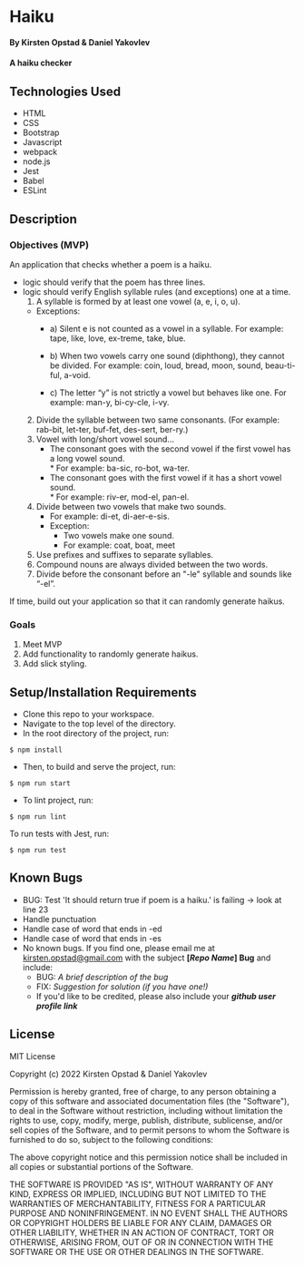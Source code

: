 # Haiku

#### By Kirsten Opstad & Daniel Yakovlev

#### A haiku checker

## Technologies Used

* HTML 
* CSS 
* Bootstrap
* Javascript
* webpack
* node.js
* Jest
* Babel
* ESLint

## Description

### Objectives (MVP)
An application that checks whether a poem is a haiku. 

* logic should verify that the poem has three lines.
* logic should verify English syllable rules (and exceptions) one at a time. 
  1. A syllable is formed by at least one vowel (a, e, i, o, u).
    * Exceptions:
      * a) Silent e is not counted as a vowel in a syllable.
        For example: tape, like, love, ex-treme, take, blue.

      * b) When two vowels carry one sound (diphthong), they cannot be divided.
        For example: coin, loud, bread, moon, sound, beau-ti-ful, a-void.

      * c) The letter “y” is not strictly a vowel but behaves like one.
           For example: man-y, bi-cy-cle, i-vy.
  2. Divide the syllable between two same consonants. (For example: rab-bit, let-ter, buf-fet, des-sert, ber-ry.)
  3. Vowel with long/short vowel sound...
     * The consonant goes with the second vowel if the first vowel has a long vowel sound.             
            * For example: ba-sic, ro-bot, wa-ter.
     * The consonant goes with the first vowel if it has a short vowel sound.    
           * For example: riv-er, mod-el, pan-el.
  4. Divide between two vowels that make two sounds. 
     * For example: di-et, di-aer-e-sis.
     * Exception:   
        * Two vowels make one sound.
        * For example: coat, boat, meet
  5. Use prefixes and suffixes to separate syllables.  
  6. Compound nouns are always divided between the two words.  
  7. Divide before the consonant before an "-le" syllable and sounds like “-el”.

If time, build out your application so that it can randomly generate haikus.
     <!-- snow mixes with rain— || NOUN VERBS PREPOSITION NOUN
      my mother keeps calling me || ___ NOUN ____ VERB NOUN
      by my brother's name ||  -->
<!-- 
This template includes placeholders for:

[x] Screenshots

![Screenshots](https://external-content.duckduckgo.com/iu/?u=https%3A%2F%2Ftse1.mm.bing.net%2Fth%3Fid%3DOIP.03bZmDGXaBhBYyxxp3Ls3gHaEA%26pid%3DApi&f=1&ipt=e980d57210242747a51c41421e1f09a6de3b1fdaeaadd297496787bb64e80c88&ipo=images)

[x] [Link to operational site](http://www.kirstenopstad.github.com/<REPOSITORY NAME>) -->

### Goals
1. Meet MVP
2. Add functionality to randomly generate haikus.
3. Add slick styling.

## Setup/Installation Requirements

* Clone this repo to your workspace.
* Navigate to the top level of the directory.
* In the root directory of the project, run:
```
$ npm install
```
* Then, to build and serve the project, run: 
```
$ npm run start
```
* To lint project, run:
```
$ npm run lint
```
To run tests with Jest, run:
```
$ npm run test
```

## Known Bugs

* BUG: Test 'It should return true if poem is a haiku.' is failing -> look at line 23
* Handle punctuation
* Handle case of word that ends in -ed
* Handle case of word that ends in -es
* No known bugs. If you find one, please email me at kirsten.opstad@gmail.com with the subject **[_Repo Name_] Bug** and include:
  * BUG: _A brief description of the bug_
  * FIX: _Suggestion for solution (if you have one!)_
  * If you'd like to be credited, please also include your **_github user profile link_**

## License

MIT License

Copyright (c) 2022 Kirsten Opstad & Daniel Yakovlev


Permission is hereby granted, free of charge, to any person obtaining a copy
of this software and associated documentation files (the "Software"), to deal
in the Software without restriction, including without limitation the rights
to use, copy, modify, merge, publish, distribute, sublicense, and/or sell
copies of the Software, and to permit persons to whom the Software is
furnished to do so, subject to the following conditions:

The above copyright notice and this permission notice shall be included in all
copies or substantial portions of the Software.

THE SOFTWARE IS PROVIDED "AS IS", WITHOUT WARRANTY OF ANY KIND, EXPRESS OR
IMPLIED, INCLUDING BUT NOT LIMITED TO THE WARRANTIES OF MERCHANTABILITY,
FITNESS FOR A PARTICULAR PURPOSE AND NONINFRINGEMENT. IN NO EVENT SHALL THE
AUTHORS OR COPYRIGHT HOLDERS BE LIABLE FOR ANY CLAIM, DAMAGES OR OTHER
LIABILITY, WHETHER IN AN ACTION OF CONTRACT, TORT OR OTHERWISE, ARISING FROM,
OUT OF OR IN CONNECTION WITH THE SOFTWARE OR THE USE OR OTHER DEALINGS IN THE
SOFTWARE.